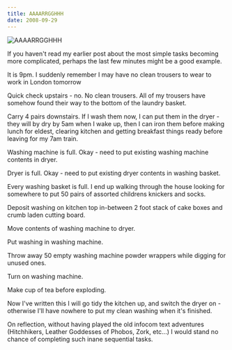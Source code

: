 ```yaml
---
title: AAAARRGGHHH
date: 2008-09-29
---
```


![AAAARRGGHHH](https://source.unsplash.com/gp8BLyaTaA0/1600x900)

If you haven't read my earlier post about the most simple tasks becoming more complicated, perhaps the last few minutes might be a good example.

It is 9pm. I suddenly remember I may have no clean trousers to wear to work in London tomorrow

Quick check upstairs - no. No clean trousers. All of my trousers have somehow found their way to the bottom of the laundry basket.

Carry 4 pairs downstairs. If I wash them now, I can put them in the dryer - they will by dry by 5am when I wake up, then I can iron them before making lunch for eldest, clearing kitchen and getting breakfast things ready before leaving for my 7am train.

Washing machine is full. Okay - need to put existing washing machine contents in dryer.

Dryer is full. Okay - need to put existing dryer contents in washing basket.

Every washing basket is full. I end up walking through the house looking for somewhere to put 50 pairs of assorted childrens knickers and socks.

Deposit washing on kitchen top in-between 2 foot stack of cake boxes and crumb laden cutting board.

Move contents of washing machine to dryer.

Put washing in washing machine.

Throw away 50 empty washing machine powder wrappers while digging for unused ones.

Turn on washing machine.

Make cup of tea before exploding.

Now I've written this I will go tidy the kitchen up, and switch the dryer on - otherwise I'll have nowhere to put my clean washing when it's finished.

On reflection, without having played the old infocom text adventures (Hitchhikers, Leather Goddesses of Phobos, Zork, etc...) I would stand no chance of completing such inane sequential tasks.